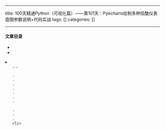 
--- 
title:  100天精通Python（可视化篇）——第101天：Pyecharts绘制多种炫酷仪表盘图参数说明+代码实战 
tags: []
categories: [] 

---


#### 文章目录

  - 
  - 
  <li>
   <ul>
    - 
    - 
   
    - 
    - 
    - 
    - 
    - 
    - 
    - 
   
    - 
    - 
    - 
    <li>
   